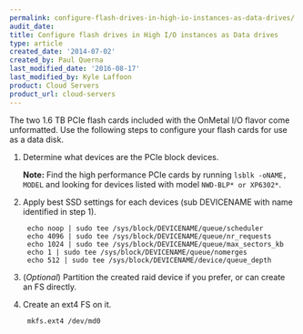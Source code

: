 ```yaml
---
permalink: configure-flash-drives-in-high-io-instances-as-data-drives/
audit_date:
title: Configure flash drives in High I/O instances as Data drives
type: article
created_date: '2014-07-02'
created_by: Paul Querna
last_modified_date: '2016-08-17'
last_modified_by: Kyle Laffoon
product: Cloud Servers
product_url: cloud-servers
---
```


The two 1.6 TB PCIe flash cards included with the OnMetal I/O flavor come unformatted. Use the following steps to configure your flash cards for use as a data disk.

1. Determine what devices are the PCIe block devices.

   **Note:** Find the high performance PCIe cards by running `lsblk -oNAME, MODEL` and looking for devices listed with model `NWD-BLP* or XP6302*`.

2. Apply best SSD settings for each devices (sub DEVICENAME with name
   identified in step 1).

        echo noop | sudo tee /sys/block/DEVICENAME/queue/scheduler
        echo 4096 | sudo tee /sys/block/DEVICENAME/queue/nr_requests
        echo 1024 | sudo tee /sys/block/DEVICENAME/queue/max_sectors_kb
        echo 1 | sudo tee /sys/block/DEVICENAME/queue/nomerges
        echo 512 | sudo tee /sys/block/DEVICENAME/device/queue_depth

3. (*Optional*) Partition the created raid device if you prefer, or can create
   an FS directly.

4. Create an ext4 FS on it.

        mkfs.ext4 /dev/md0
